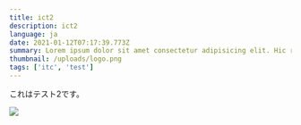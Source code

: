 ```yaml
---
title: ict2
description: ict2
language: ja
date: 2021-01-12T07:17:39.773Z
summary: Lorem ipsum dolor sit amet consectetur adipisicing elit. Hic rerum earum quos explicabo suscipit maxime iste qui nihil. Reiciendis asperiores minus necessitatibus
thumbnail: /uploads/logo.png
tags: ['itc', 'test']
---
```


これはテスト2です。


![](/uploads/logo.png)